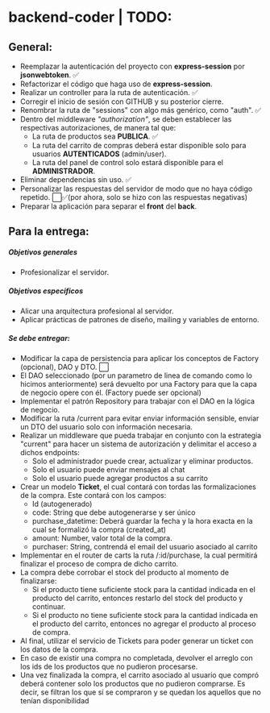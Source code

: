 # backend-coder | TODO:


## General:

* Reemplazar la autenticación del proyecto con **express-session** por **jsonwebtoken**. ✅
* Refactorizar el código que haga uso de **express-session**. 
* Realizar un controller para la ruta de autenticación. ✅
* Corregir el inicio de sesión con GITHUB y su posterior cierre.
* Renombrar la ruta de "sessions" con algo más genérico, como "auth". ✅
* Dentro del middleware *"authorization"*, se deben establecer las respectivas autorizaciones, de manera tal que:
    * La ruta de productos sea **PUBLICA**. ✅
    * La ruta del carrito de compras deberá estar disponible solo para usuarios  **AUTENTICADOS** (admin/user).
    * La ruta del panel de control solo estará disponible para el **ADMINISTRADOR**.
* Eliminar dependencias sin uso. ✅
* Personalizar las respuestas del servidor de modo que no haya código repetido. ⬜✅(por ahora, solo se hizo con las respuestas negativas)
* Preparar la aplicación para separar el **front** del **back**.

## Para la entrega:

##### Objetivos generales
* Profesionalizar el servidor.

##### Objetivos especificos
* Alicar una arquitectura profesional al servidor.
* Aplicar prácticas de patrones de diseño, mailing y variables de entorno.

##### Se debe entregar:
* Modificar la capa de persistencia para aplicar los conceptos de Factory (opcional), DAO y DTO. ⬜
* El DAO seleccionado (por un parametro de linea de comando como lo hicimos anteriormente) será devuelto por una Factory para que la capa de negocio opere con él. (Factory puede ser opcional)
* Implementar el patrón Repository para trabajar con el DAO en la lógica de negocio.
* Modificar la ruta /current para evitar enviar información sensible, enviar un DTO del usuario solo con información necesaria.
* Realizar un middleware que pueda trabajar en conjunto con la estrategia "current" para hacer un sistema de autorización y delimitar el acceso a dichos endpoints:
    * Solo el administrador puede crear, actualizar y eliminar productos. 
    * Solo el usuario puede enviar mensajes al chat
    * Solo el usuario puede agregar productos a su carrito
* Crear un modelo **Ticket**, el cual contará con tordas las formalizaciones de la compra. Este contará con los campos:
    * Id (autogenerado)
    * code: String que debe autogenerarse y ser único
    * purchase_datetime: Deberá guardar la fecha y la hora exacta en la cual se formalizó la compra (created_at)
    * amount: Number, valor total de la compra.
    * purchaser: String, contrendá el email del usuario asociado al carrito
* Implementar en el router de carts la ruta /:id/purchase, la cual permitirá finalizar el proceso de compra de dicho carrito.
* La compra debe corrobar el stock del producto al momento de finalizarse:
    * Si el producto tiene suficiente stock para la cantidad indicada en el producto del carrito, entonces restarlo del stock del producto y continuar.
    * Si el producto no tiene suficiente stock para la cantidad indicada en el producto del carrito, entonces no agregar el producto al proceso de compra.
* Al final, utilizar el servicio de Tickets para poder generar un ticket con los datos de la compra.
* En caso de existir una compra no completada, devolver el arreglo con los ids de los productos que no pudieron procesarse.
* Una vez finalizada la compra, el carrito asociado al usuario que compró deberá contener solo los productos que no pudieron comprarse. Es decir, se filtran los que sí se compraron y se quedan los aquellos que no tenían disponibilidad
